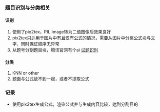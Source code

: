 ### 题目识别与分类相关

#### 识别
1. 使用了pix2tex，PIL.image转为二值图像后效果良好
2. pix2tex只适用于图片中有且仅有公式的情况，需要从图片中分离公式块与文字，同时保证顺序无异常
3. 从题号分割题目块，腾讯官网有个ai 
[试题识别](https://hiflow.tencent.com/document/applications/ocr-examination/#%E5%BA%94%E7%94%A8%E4%BB%8B%E7%BB%8D)

#### 分类
1. KNN or other
2. 题面与公式放不到一起，或者不提取公式

### 记录
+ 使用pix2tex生成公式，渲染公式并与生成内容比较，达到分割目的